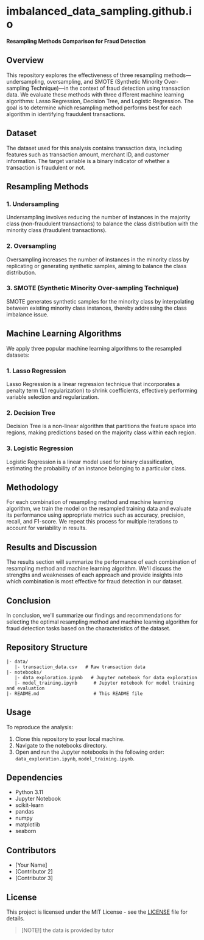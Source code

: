 # imbalanced_data_sampling.github.io

**Resampling Methods Comparison for Fraud Detection**

## Overview

This repository explores the effectiveness of three resampling methods—undersampling, oversampling, and SMOTE (Synthetic Minority Over-sampling Technique)—in the context of fraud detection using transaction data. We evaluate these methods with three different machine learning algorithms: Lasso Regression, Decision Tree, and Logistic Regression. The goal is to determine which resampling method performs best for each algorithm in identifying fraudulent transactions.

## Dataset

The dataset used for this analysis contains transaction data, including features such as transaction amount, merchant ID, and customer information. The target variable is a binary indicator of whether a transaction is fraudulent or not.

## Resampling Methods

### 1. Undersampling
Undersampling involves reducing the number of instances in the majority class (non-fraudulent transactions) to balance the class distribution with the minority class (fraudulent transactions).

### 2. Oversampling
Oversampling increases the number of instances in the minority class by replicating or generating synthetic samples, aiming to balance the class distribution.

### 3. SMOTE (Synthetic Minority Over-sampling Technique)
SMOTE generates synthetic samples for the minority class by interpolating between existing minority class instances, thereby addressing the class imbalance issue.

## Machine Learning Algorithms

We apply three popular machine learning algorithms to the resampled datasets:

### 1. Lasso Regression
Lasso Regression is a linear regression technique that incorporates a penalty term (L1 regularization) to shrink coefficients, effectively performing variable selection and regularization.

### 2. Decision Tree
Decision Tree is a non-linear algorithm that partitions the feature space into regions, making predictions based on the majority class within each region.

### 3. Logistic Regression
Logistic Regression is a linear model used for binary classification, estimating the probability of an instance belonging to a particular class.

## Methodology

For each combination of resampling method and machine learning algorithm, we train the model on the resampled training data and evaluate its performance using appropriate metrics such as accuracy, precision, recall, and F1-score. We repeat this process for multiple iterations to account for variability in results.

## Results and Discussion

The results section will summarize the performance of each combination of resampling method and machine learning algorithm. We'll discuss the strengths and weaknesses of each approach and provide insights into which combination is most effective for fraud detection in our dataset.

## Conclusion

In conclusion, we'll summarize our findings and recommendations for selecting the optimal resampling method and machine learning algorithm for fraud detection tasks based on the characteristics of the dataset.

## Repository Structure

```
|- data/
   |- transaction_data.csv   # Raw transaction data
|- notebooks/
   |- data_exploration.ipynb   # Jupyter notebook for data exploration
   |- model_training.ipynb      # Jupyter notebook for model training and evaluation
|- README.md                    # This README file
```

## Usage

To reproduce the analysis:

1. Clone this repository to your local machine.
2. Navigate to the notebooks directory.
3. Open and run the Jupyter notebooks in the following order: `data_exploration.ipynb`, `model_training.ipynb`.

## Dependencies

- Python 3.11
- Jupyter Notebook
- scikit-learn
- pandas
- numpy
- matplotlib
- seaborn

## Contributors

- [Your Name]
- [Contributor 2]
- [Contributor 3]

## License

This project is licensed under the MIT License - see the [LICENSE](LICENSE) file for details.

>[NOTE!] the data is provided by tutor
